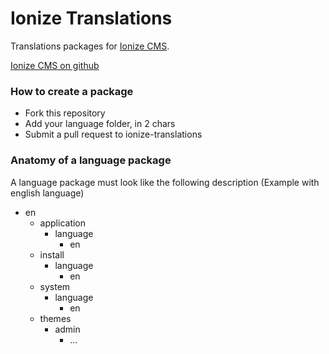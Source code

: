Ionize Translations
====================

Translations packages for [Ionize CMS](http://www.ionizecms.com).

[Ionize CMS on github](https://github.com/ionize/ionize)

### How to create a package

* Fork this repository
* Add your language folder, in 2 chars
* Submit a pull request to ionize-translations

### Anatomy of a language package

A language package must look like the following description (Example with english language)

* en
  * application
    * language
      * en
  * install
    * language
      * en
  * system
    * language
      * en
  * themes
    * admin
      * ...
